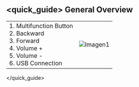 ## <quick_guide> General Overview
|  |  |
|:-------|:-------|
|1.	Multifunction Button <br> 2. Backward <br> 3.	Forward <br> 4.	Volume + <br> 5.	Volume -<br> 6.	USB Connection|![Imagen1](http://static.energysistem.com/images/manuals/42229/53d0ea41893b3.jpg)|
</quick_guide>
